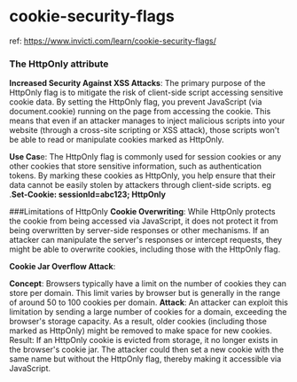 # cookie-security-flags

ref: https://www.invicti.com/learn/cookie-security-flags/

### The HttpOnly attribute
**Increased Security Against XSS Attacks**: The primary purpose of the HttpOnly flag is to mitigate the risk of client-side script accessing sensitive cookie data. By setting the HttpOnly flag, you prevent JavaScript (via document.cookie) running on the page from accessing the cookie. This means that even if an attacker manages to inject malicious scripts into your website (through a cross-site scripting or XSS attack), those scripts won't be able to read or manipulate cookies marked as HttpOnly.

**Use Cas**e: The HttpOnly flag is commonly used for session cookies or any other cookies that store sensitive information, such as authentication tokens. By marking these cookies as HttpOnly, you help ensure that their data cannot be easily stolen by attackers through client-side scripts.
eg .**Set-Cookie: sessionId=abc123; HttpOnly**

###Limitations of HttpOnly
**Cookie Overwriting**: While HttpOnly protects the cookie from being accessed via JavaScript, it does not protect it from being overwritten by server-side responses or other mechanisms. If an attacker can manipulate the server's responses or intercept requests, they might be able to overwrite cookies, including those with the HttpOnly flag.

**Cookie Jar Overflow Attack**:

**Concept**: Browsers typically have a limit on the number of cookies they can store per domain. This limit varies by browser but is generally in the range of around 50 to 100 cookies per domain.
**Attack**: An attacker can exploit this limitation by sending a large number of cookies for a domain, exceeding the browser's storage capacity. As a result, older cookies (including those marked as HttpOnly) might be removed to make space for new cookies.
Result: If an HttpOnly cookie is evicted from storage, it no longer exists in the browser's cookie jar. The attacker could then set a new cookie with the same name but without the HttpOnly flag, thereby making it accessible via JavaScript.

